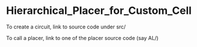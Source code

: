 # Hierarchical_Placer_for_Custom_Cell

To create a circuit, link to source code under src/

To call a placer, link to one of the placer source code (say AL/)

